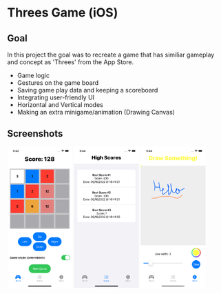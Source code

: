 # Threes Game (iOS)

## Goal 
In this project the goal was to recreate a game that has similiar gameplay and concept as 'Threes' from the App Store. 
- Game logic 
- Gestures on the game board
- Saving game play data and keeping a scoreboard 
- Integrating user-friendly UI 
- Horizontal and Vertical modes 
- Making an extra minigame/animation (Drawing Canvas) 

## Screenshots 

<p float="left">
<img src="screenshots/threes%20copy.png" width=30% height=30%>
<img src="screenshots/score.png" width=30% height=30%>
<img src="screenshots/drawingpad.png" width=30% height=30%>
</p>
